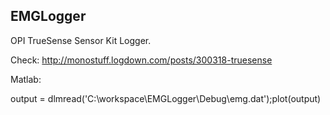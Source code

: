 ## EMGLogger

OPI TrueSense Sensor Kit Logger.

Check: http://monostuff.logdown.com/posts/300318-truesense

Matlab:

 output = dlmread('C:\\workspace\\EMGLogger\\Debug\\emg.dat');plot(output)

